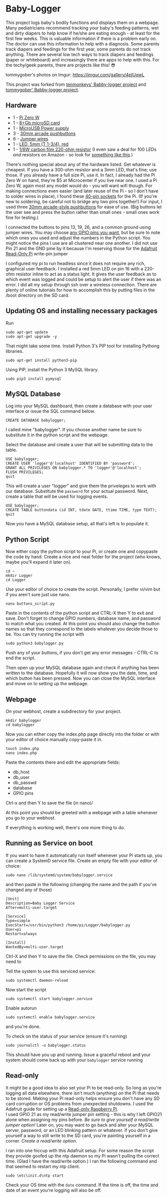 # Baby-Logger
This project logs baby's bodily functions and displays them on a webpage.
Many pediatricians recommend tracking your baby's feeding patterns, wet and dirty diapers to help know if he/she are eating enough - at least for the first few weeks. This is valuable information if there is a problem early on. The doctor can use this information to help with a diagnosis. Some parents track diapers and feedings for the first year, some parents do not track anything. There are several low tech ways to track diapers and feedings (paper or whiteboard) and increasingly there are apps to help with this. 
For the techy/geek parents, there are projects like this! :sunglasses:



tommygober's photos on Imgur: https://imgur.com/gallery/4pIUqwL

This project was forked from [tenmonkeys' Babby-logger project](https://github.com/tenmonkeys/Baby-logger) and [tommygober' Babby-logger project](https://github.com/tommygober/Baby-logger).

## Hardware

* 1 - [Pi Zero W](https://www.amazon.com/Raspberry-Pi-Zero-Wireless-model/dp/B06XFZC3BX/ref=as_li_ss_tl?keywords=Pi+Zero+W&qid=1568671481&sr=8-3&linkCode=ll1&tag=neoduxcom-20&linkId=57dd1953d211a431ff6ac29425d3023c&language=en_US)
* 1 - [8+Gb microSD card](https://www.amazon.com/Sandisk-Ultra-Micro-UHS-I-Adapter/dp/B073K14CVB/ref=as_li_ss_tl?ie=UTF8&linkCode=ll1&tag=neoduxcom-20&linkId=58785ae4e36c928c594fe4e413d5cd1a&language=en_US)
* 1 - [MicroUSB Power supply](https://www.amazon.com/Raspberry-Supply-Charger-Adapter-Switch/dp/B07V7T93MY/ref=as_li_ss_tl?ie=UTF8&linkCode=ll1&tag=neoduxcom-20&linkId=7634220d688133a6b0b4c4adc850e2d3&language=en_US)
* 3 - [30mm arcade pushbuttons](https://www.amazon.com/Easyget-Standard-Arcade-Button-Microswitch/dp/B07D9C18MS/ref=as_li_ss_tl?ie=UTF8&linkCode=ll1&tag=neoduxcom-20&linkId=0c961811b57f9e40f54a9b4897e63890&language=en_US)
* 6 - [Jumper wires](https://www.amazon.com/Multicolored-Breadboard-Dupont-Jumper-Wires/dp/B073X7P6N2/ref=as_li_ss_tl?ie=UTF8&linkCode=ll1&tag=neoduxcom-20&linkId=2737a16c6e03c507f43c9efb6f64579c&language=en_US)
* 1 - [LED, 5mm (T 1-3/4), red](https://www.amazon.com/100pcs-Ultra-Bright-Emitting-Diffused/dp/B01GE4WHK6/ref=as_li_ss_tl?ie=UTF8&linkCode=ll1&tag=neoduxcom-20&linkId=68c44e1f176e93f2aea4a006098af3eb&language=en_US)
* 1 - [1/8W carbon film 220-ohm resistor](https://www.amazon.com/Watt-Carbon-Film-Resistors-5-Pack/dp/B007Z7MPRM/ref=as_li_ss_tl?ie=UTF8&linkCode=ll1&tag=neoduxcom-20&linkId=ed181e89698ee3188719301a8d94f075&language=en_US) (I even saw a deal for 100 LEDs *and* resistors on Amazon - so look for [something like this](https://www.amazon.com/EDGELEC-Diffused-Resistors-Included-Emitting/dp/B077X95F7C/ref=as_li_ss_tl?ie=UTF8&linkCode=ll1&tag=neoduxcom-20&linkId=4237ce09b0ba65da9d2774ff98de0a88&language=en_US).)

There's nothing special about any of the hardware listed. Get whatever is cheapest. If you have a 300-ohm resistor and a 3mm LED, that's fine; use those. If you already have a full size Pi, use it. In fact, I already had the Pi Zero W on hand, they're $5 at Microcenter if you live near one.
I used a Pi Zero W, again most any model would do - you will want wifi though. For making connections even easier (and later reuse of the Pi - so I don't have to solder wires in place), I found these [40-pin sockets](https://www.amazon.com/gp/product/B07D48WZTR/ref=as_li_ss_tl?ie=UTF8&linkCode=ll1&tag=neoduxcom-20&linkId=771e0a06d001ef4879ca458e0662131f&language=en_US) for the Pi. (If you're new to soldering, be careful not to bridge any two pins together!)
For input, I used three [30mm arcade-style pushbuttons](https://www.amazon.com/Easyget-Standard-Arcade-Button-Microswitch/dp/B07D9C18MS/ref=as_li_ss_tl?ie=UTF8&linkCode=ll1&tag=neoduxcom-20&linkId=0c961811b57f9e40f54a9b4897e63890&language=en_US) for ease of use. (Big buttons let the user see and press the button rather than small ones - small ones work fine for testing.) 

I connected the buttons to pins 13, 19, 26, and a common ground using jumper wires. You may choose [any GPIO pins you want](https://i.stack.imgur.com/yHddo.png), but be sure to note which ones you used and adjust the numbers in the Python script. You might notice the pins I use are all clustered near one another. I did not use Pin 21 and the GND pine by it because I'm reserving those for the [Adafruit Read-Only Pi](https://learn.adafruit.com/read-only-raspberry-pi/) write-pin jumper

I configured my pi to run headless since it does not require any rich, graphical user feedback. I installed a red 5mm LED on pin 16 with a 220-ohm resistor inline to act as a status light. It gives the user feedback as to which event was logged and could be setup to alert the user if there was an error. I did all my setup through ssh over a wireless connection. There are plenty of online tutorials for how to accomplish this by putting files in the /boot directory on the SD card.

## Updating OS and installing necessary packages

Run
```
sudo apt-get update
sudo apt-get upgrade -y
```

That might take some time.
Install Python 3's PIP tool for installing Pythong libraries.
```
sudo apt-get install python3-pip
```
Using PIP, install the Python 3 MySQL library.
```
sudo pip3 install pymysql
```

## MySQL Database

Log into your MySQL dashboard, then create a database with your user interface or issue the SQL command below.
```
CREATE DATABASE babylogger;
```
I called mine "babylogger". If you choose another name be sure to substitute it in the python script and the webpage.

Select the database and create a user that will be submitting data to the table.
```
USE babylogger;
CREATE USER 'logger'@'localhost' IDENTIFIED BY 'password';
GRANT ALL PRIVILEGES ON babylogger.* TO 'logger'@'localhost';
FLUSH PRIVILEGES;
quit
```
This will create a user "logger" and give them the priveleges to work with our database. Substitute the `password` for your actual password.
Next, create a table that will be used for logging events.
```
USE babylogger;
CREATE TABLE buttondata (id INT, tdate DATE, ttime TIME, type TEXT);
quit
```
Now you have a MySQL database setup, all that's left is to populate it.

## Python Script

Now either copy the python script to your Pi, or create one and copypaste the code by hand. Create a nice and neat folder for the project (who knows, maybe you'll expand it later on).
```
cd ~
mkdir Logger
cd Logger
```
Use your editor of choice to create the script. Personally, I prefer vi/vim but if you aren't sure just use nano.
```
nano buttons_script.py
```

Paste in the contents of the python script and CTRL-X then Y to exit and save. Don't forget to change GPIO numbers, database name, and password to match what you created. At this point you should also change the button names so that they correspond to the labels whatever you decide those to be.
You can try running the script with
```
sudo python3 babylogger.py
```
Push any of your buttons, if you don't get any error messages - CTRL-C to end the script.

Then open up your MySQL database again and check if anything has been written to the database.
Hopefully it will now show you the date, time, and which button has been pressed. Now you can close the MySQL interface and move on to setting up the webpage.

## Webpage

On your webhost, create a subdirectory for your project. 
```
mkdir babylogger
cd babylogger
```
Now you can either copy the index.php page directly into the folder or with your editor of choice manually copy-paste it in.
```
touch index.php
nano index.php
```
Paste the contents there and edit the appropriate fields:
* db_host
* db_user
* db_passwd
* database
* GPIO pins

Ctrl-x and then Y to save the file (in nano)/

At this point you should be greeted with a webpage with a table whenever you go to your webhost.

If everything is working well, there's one more thing to do.

## Running as Service on boot

If you want to have it automatically run itself whenever your Pi starts up, you can create a SystemD service file.
Create an empty file with your editor of choice:
```
sudo nano /lib/systemd/system/babylogger.service
```
and then paste in the following (changing the name and the path if you've changed any of those)
```
[Unit]
Description=Baby Logger Service
After=multi-user.target

[Service]
Type=simple
ExecStart=/usr/bin/python3 /home/pi/Logger/babylogger.py
User=pi
Restart=always

[Install]
WantedBy=multi-user.target
```
Ctrl-X and then Y to save the file.
Check permissions on the file, you may need to 

Tell the system to use this serviced service:
```
sudo systemctl daemon-reload
```

Now start the script
```
sudo systemctl start babylogger.service
```

Enable autorun
```
sudo systemctl enable babylogger.service
```
and you're done.

To check on the status of your service (ensure it's running)
```
sudo journalctl -u babylogger.status
```

This should have you up and running. Issue a graceful reboot and your system should come back up with your ```babylogger``` service running

## Read-only

It might be a good idea to also set your Pi to be read-only. So long as you're logging all data elsewhere, there isn't much (anything) *on* the Pi that needs to be stored. Making your Pi read-only helps ensure you don't have any SD card corruption or OS problems from unexpected shutdowns. I used the Adafruit guide for setting up a [Read-only Raspberry Pi](https://learn.adafruit.com/read-only-raspberry-pi/).  
I used GPIO 21 as my read/write jumper pin setting - this is why I left GPIO21 alone when assigning my pins before. *Be sure to give yourself a read/write jumper option!* Later on, you may want to go back and alter your MySQL server, password, or an LED blinking pattern or whatever. If you don't give yourself a way to still write to the SD card, you're painting yourself in a corner. _Create a read/write option._

I ran into one hiccup with this Adafruit setup. For some reason the script they provide goofed up the ntp daemon so my Pi wasn't pulling the correct time. (Glad I have the read/write option.) I ran the following command and that seemed to restart my ntp client.
```
sudo \etc\init.d\ntp start
```

Check your OS time with the ```date``` command. If the time is off, the time and date of an event you're logging will also be off.
